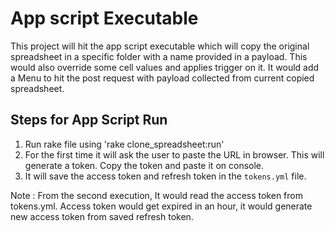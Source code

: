 # App script Executable
This project will hit the app script executable which will copy the original spreadsheet in a specific folder with a name provided in a payload.
This would also override some cell values and applies trigger on it. It would add a Menu to hit the post request with payload collected from current copied spreadsheet.

## Steps for App Script Run

1. Run rake file using 'rake clone_spreadsheet:run'
2. For the first time it will ask the user to paste the URL in browser. This will generate a token. Copy the token and paste it on console.
3. It will save the access token and refresh token in the `tokens.yml` file.

Note : From the second execution, It would read the access token from tokens.yml. Access token would get expired in an hour, it would generate new access token from saved refresh token.
